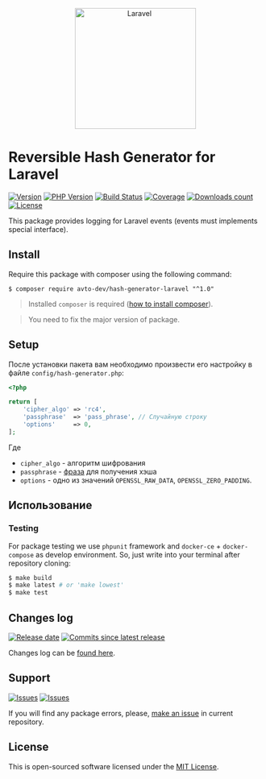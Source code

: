 <p align="center">
  <img src="https://laravel.com/assets/img/components/logo-laravel.svg" alt="Laravel" width="240" />
</p>

# Reversible Hash Generator for Laravel

[![Version][badge_packagist_version]][link_packagist]
[![PHP Version][badge_php_version]][link_packagist]
[![Build Status][badge_build_status]][link_build_status]
[![Coverage][badge_coverage]][link_coverage]
[![Downloads count][badge_downloads_count]][link_packagist]
[![License][badge_license]][link_license]

This package provides logging for Laravel events (events must implements special interface).

## Install

Require this package with composer using the following command:

```shell
$ composer require avto-dev/hash-generator-laravel "^1.0"
```

> Installed `composer` is required ([how to install composer][getcomposer]).

> You need to fix the major version of package.

## Setup

После установки пакета вам необходимо произвести его настройку в файле `config/hash-generator.php`:

```php
<?php

return [
    'cipher_algo' => 'rc4',
    'passphrase'  => 'pass_phrase', // Случайную строку
    'options'     => 0,
];
```

Где
 - `cipher_algo` - алгоритм шифрования
 - `passphrase` - [фраза](https://www.php.net/manual/ru/function.openssl-random-pseudo-bytes.php) для получения хэша
 - `options` - одно из значений `OPENSSL_RAW_DATA`, `OPENSSL_ZERO_PADDING`.

## Использование


### Testing

For package testing we use `phpunit` framework and `docker-ce` + `docker-compose` as develop environment. So, just write into your terminal after repository cloning:

```bash
$ make build
$ make latest # or 'make lowest'
$ make test
```

## Changes log

[![Release date][badge_release_date]][link_releases]
[![Commits since latest release][badge_commits_since_release]][link_commits]

Changes log can be [found here][link_changes_log].

## Support

[![Issues][badge_issues]][link_issues]
[![Issues][badge_pulls]][link_pulls]

If you will find any package errors, please, [make an issue][link_create_issue] in current repository.

## License

This is open-sourced software licensed under the [MIT License][link_license].

[badge_packagist_version]:https://img.shields.io/packagist/v/avto-dev/hash-generator-laravel.svg?maxAge=180
[badge_php_version]:https://img.shields.io/packagist/php-v/avto-dev/hash-generator-laravel.svg?longCache=true
[badge_build_status]:https://img.shields.io/github/workflow/status/avto-dev/hash-generator-laravel/tests/master
[badge_coverage]:https://img.shields.io/codecov/c/github/avto-dev/hash-generator-laravel/master.svg?maxAge=60
[badge_downloads_count]:https://img.shields.io/packagist/dt/avto-dev/hash-generator-laravel.svg?maxAge=180
[badge_license]:https://img.shields.io/packagist/l/avto-dev/hash-generator-laravel.svg?longCache=true
[badge_release_date]:https://img.shields.io/github/release-date/avto-dev/hash-generator-laravel.svg?style=flat-square&maxAge=180
[badge_commits_since_release]:https://img.shields.io/github/commits-since/avto-dev/hash-generator-laravel/latest.svg?style=flat-square&maxAge=180
[badge_issues]:https://img.shields.io/github/issues/avto-dev/hash-generator-laravel.svg?style=flat-square&maxAge=180
[badge_pulls]:https://img.shields.io/github/issues-pr/avto-dev/hash-generator-laravel.svg?style=flat-square&maxAge=180
[link_releases]:https://github.com/avto-dev/hash-generator-laravel/releases
[link_packagist]:https://packagist.org/packages/avto-dev/hash-generator-laravel
[link_build_status]:https://github.com/avto-dev/hash-generator-laravel/actions
[link_coverage]:https://codecov.io/gh/avto-dev/hash-generator-laravel/
[link_changes_log]:https://github.com/avto-dev/hash-generator-laravel/blob/master/CHANGELOG.md
[link_issues]:https://github.com/avto-dev/hash-generator-laravel/issues
[link_create_issue]:https://github.com/avto-dev/hash-generator-laravel/issues/new/choose
[link_commits]:https://github.com/avto-dev/hash-generator-laravel/commits
[link_pulls]:https://github.com/avto-dev/hash-generator-laravel/pulls
[link_license]:https://github.com/avto-dev/hash-generator-laravel/blob/master/LICENSE
[getcomposer]:https://getcomposer.org/download/
